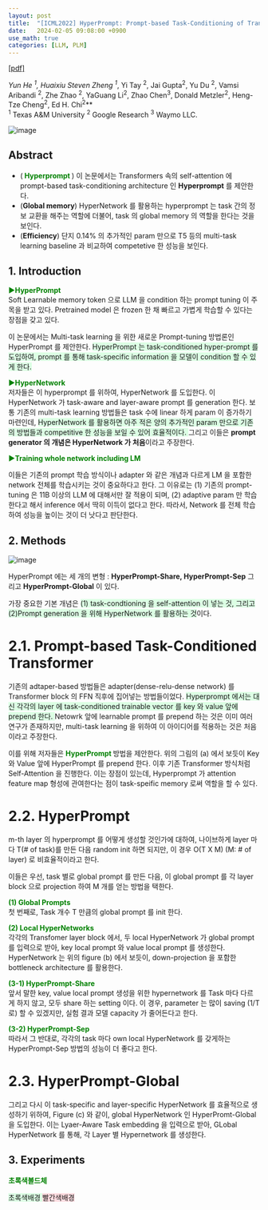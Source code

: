 ```yaml
---
layout: post
title:  "[ICML2022] HyperPrompt: Prompt-based Task-Conditioning of Transformers"
date:   2024-02-05 09:08:00 +0900
use_math: true
categories: [LLM, PLM]
---
```


[[pdf]](https://proceedings.mlr.press/v162/he22f/he22f.pdf)


**Yun He <sup>1*</sup>, Huaixiu Steven Zheng <sup>1*</sup>, Yi Tay <sup>2</sup>, Jai Gupta<sup>2</sup>,  Yu Du <sup>2</sup>, Vamsi Aribandi <sup>2</sup>, Zhe Zhao <sup>2</sup>, YaGuang Li<sup>2</sup>, Zhao Chen<sup>3</sup>, Donald Metzler<sup>2</sup>, Heng-Tze Cheng<sup>2</sup>, Ed H. Chi<sup>2</sup>**
<br><sup>1</sup> Texas A&M University <sup>2</sup> Google Research <sup>3</sup> Waymo LLC. &emsp;

![image](https://github.com/yong1-kim/yong1-kim.github.io/assets/42200027/096235d2-fe66-4059-b1c8-91e6726c03e1)

## Abstract
- (<span style='color:green;font-weight:bold'> Hyperprompt </span>) 이 논문에서는 Transformers 속의 self-attention 에 prompt-based task-conditioning architecture 인 **Hyperprompt** 를 제안한다.
- (**Global memory**) HyperNetwork 를 활용하는 hyperprompt 는 task 간의 정보 교환을 해주는 역할에 더불어, task 의 global memory 의 역할을 한다는 것을 보인다.
- (**Efficiency**) 단지 0.14% 의 추가적인 param 만으로 T5 등의 multi-task learning baseline 과 비교하여 competetive 한 성능을 보인다.

## 1. Introduction
<span style='color:green;font-weight:bold'> ▶HyperPrompt </span>
<br>
Soft Learnable memory token 으로 LLM 을 condition 하는 prompt tuning 이 주목을 받고 있다.
Pretrained model 은 frozen 한 채 빠르고 가볍게 학습할 수 있다는 장점을 갖고 있다.

이 논문에서는 Multi-task learning 을 위한 새로운 Prompt-tuning 방법론인 HyperPrompt 를 제안한다.
<span style='background-color: #dcffe4'> HyperPrompt 는 task-conditioned hyper-prompt 를 도입하여, prompt 를 통해 task-specific information 을 모델이 condition 할 수 있게 한다. </span>

<span style='color:green;font-weight:bold'> ▶HyperNetwork </span>
<br>
저자들은 이 hyperprompt 를 위하여, HyperNetwork 를 도입한다.
이 HyperNetwork 가 task-aware and layer-aware prompt 를 generation 한다.
보통 기존의 multi-task learning 방법들은 task 수에 linear 하게 param 이 증가하기 마련인데, <span style='background-color: #dcffe4'> HyperNetwork 를 활용하면 아주 적은 양의 추가적인 param 만으로 기존의 방법들과 competitive 한 성능을 보일 수 있어 효율적이다. </span>
그리고 이들은 **prompt generator 의 개념은 HyperNetwork 가 처음**이라고 주장한다.


<span style='color:green;font-weight:bold'> ▶Training whole network including LM </span>
<br>

이들은 기존의 prompt 학습 방식이나 adapter 와 같은 개념과 다르게 LM 을 포함한 network 전체를 학습시키는 것이 중요하다고 한다. 그 이유로는 (1) 기존의 prompt-tuning 은 11B 이상의 LLM 에 대해서만 잘 적용이 되며, (2) adaptive param 만 학습한다고 해서 inference 에서 딱히 이득이 없다고 한다. 따라서, Network 를 전체 학습하여 성능을 높이는 것이 더 낫다고 판단한다.

## 2. Methods

![image](https://github.com/yong1-kim/yong1-kim.github.io/assets/42200027/6610e51c-79c5-4dc0-9917-3a760e8f882e)


HyperPrompt 에는 세 개의 변형 : **HyperPrompt-Share, HyperPrompt-Sep** 그리고 **HyperPrompt-Global**  이 있다.

가장 중요한 기본 개념은 <span style='background-color: #dcffe4'> (1) task-condtioning 을 self-attention 이 넣는 것, 그리고 (2)Prompt generation 을 위해 HyperNetwork 를 활용하는 것</span>이다.

# 2.1. Prompt-based Task-Conditioned Transformer

기존의 adtaper-based 방법들은 adapter(dense-relu-dense network) 를 Transformer block 의 FFN 직후에 집어넣는 방법들이었다.
<span style='background-color: #dcffe4'> Hyperprompt 에서는 대신 각각의 layer 에 task-conditioned trainable vector 를 key 와 value 앞에 prepend 한다. </span>
Netowrk 앞에 learnable prompt 를 prepend 하는 것은 이미 여러 연구가 존재하지만, multi-task learning 을 위하여 이 아이디어를 적용하는 것은 처음이라고 주장한다.

이를 위해 저자들은 <span style='color:green;font-weight:bold'> HyperPrompt </span> 방법을 제안한다.
위의 그림의 (a) 에서 보듯이 Key 와 Value 앞에 HyperPrompt 를 prepend 한다.
이후 기존 Transformer 방식처럼 Self-Attention 을 진행한다.
이는 장점이 있는데, Hyperprompt 가 attention feature map 형성에 관여한다는 점이 task-speific memory 로써 역할을 할 수 있다.

# 2.2. HyperPrompt
m-th layer 의 hyperprompt 를 어떻게 생성할 것인가에 대하여, 나이브하게 layer 마다 T(# of task)를 만든 다음 random init 하면 되지만, 이 경우 O(T X M) (M: # of layer) 로 비효율적이라고 한다.

이들은 우선, task 별로 global prompt 를 만든 다음, 이 global prompt 를 각 layer block 으로 projection 하여 M 개를 얻는 방법을 택한다.

<span style='color:green;font-weight:bold'> (1) Global Prompts </span>
<br>
첫 번째로, Task 개수 T 만큼의 global prompt 를 init 한다.

<span style='color:green;font-weight:bold'> (2) Local HyperNetworks </span>
<br>
각각의 Transfomer layer block 에서, 두 local HyperNetwork 가 global prompt 를 입력으로 받아, key local prompt 와 value local prompt 를 생성한다.
HyperNetwork 는 위의 figure (b) 에서 보듯이, down-projection 을 포함한 bottleneck architecture 를 활용한다.

<span style='color:green;font-weight:bold'> (3-1) HyperPrompt-Share </span>
<br>
앞서 말한 key, value local prompt 생성을 위한 hypernetwork 를 Task 마다 다르게 하지 않고, 모두 share 하는 setting 이다. 이 경우, parameter 는 많이 saving (1/T 로) 할 수 있겠지만, 실험 결과 모델 capacity 가 줄어든다고 한다.

<span style='color:green;font-weight:bold'> (3-2) HyperPrompt-Sep </span>
<br>
따라서 그 반대로, 각각의 task 마다 own local HyperNetwork 를 갖게하는 HyperPrompt-Sep 방법의 성능이 더 좋다고 한다. 

# 2.3. HyperPrompt-Global
그리고 다시 이 task-specific and layer-specific HyperNetwork 를 효율적으로 생성하기 위하여, Figure (c) 와 같이, global HyperNetwork 인 HyperPromt-Global 을 도입한다.
이는 Lyaer-Aware Task embedding 을 입력으로 받아, GLobal HyperNetwork 를 통해, 각 Layer 별 Hypernetwork 를 생성한다.

## 3. Experiments


<span style='color:green;font-weight:bold'> 초록색볼드체 </span>

<span style='background-color: #dcffe4'> 초록색배경 </span>
<span style='background-color: #ffdce0'> 빨간색배경 </span>
